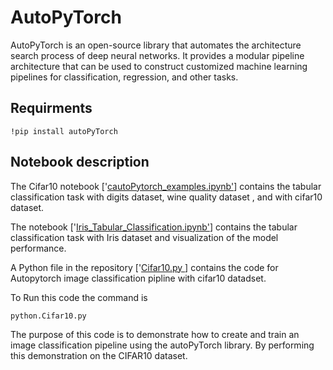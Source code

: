 # AutoPyTorch
AutoPyTorch is an open-source library that automates the architecture search process of deep neural networks. It provides a modular pipeline architecture that can be used to construct customized machine learning pipelines for classification, regression, and other tasks.


## Requirments  

 ```
!pip install autoPyTorch
```
## Notebook description
The Cifar10 notebook ['[cautoPytorch_examples.ipynb'](https://github.com/ilyas4225/AutoPyTorch/blob/main/autoPytorch_examples.ipynb)] contains the tabular classification task with digits dataset, wine quality dataset , and with cifar10 dataset.

The notebook ['[Iris_Tabular_Classification.ipynb'](https://github.com/ilyas4225/AutoPyTorch/blob/main/Iris_Tabular_Classification.ipynb)] contains the tabular classification task with Iris dataset and visualization of the model performance.



 A Python file in the repository ['[Cifar10.py ](https://github.com/ilyas4225/AutoPyTorch/blob/main/Cifar10.py)] contains the  code for Autopytorch image classification pipline with cifar10 datadset.


To Run this code the command is

 ```
python.Cifar10.py
```

The purpose of this code is to demonstrate how to create and train an image classification pipeline using the autoPyTorch library. By performing this demonstration on the CIFAR10 dataset.
